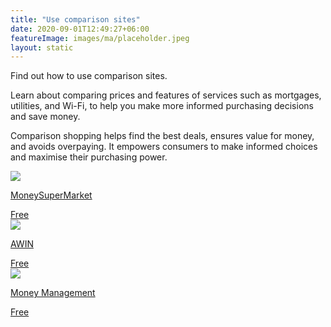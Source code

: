 ```yaml
---
title: "Use comparison sites"
date: 2020-09-01T12:49:27+06:00
featureImage: images/ma/placeholder.jpeg
layout: static
---
```


Find out how to use comparison sites.

Learn about comparing prices and features of services such as mortgages, utilities, and Wi-Fi, to help you make more informed purchasing decisions and save money.

Comparison shopping helps find the best deals, ensures value for money, and avoids overpaying. It empowers consumers to make informed choices and maximise their purchasing power.

<a class="ma-link" href="https://www.moneysupermarket.com"><div class="ma-card ma-card-Wealth"><div class="ma-icon"><img src ="/images/Icon-check - wealth - opacity.svg"/></div><div class="ma-name"><p>MoneySuperMarket</p></div><div class="ma-paid-text"><span>Free</span></div></div></a><a class="ma-link" href="https://www.awin.com/gb/affiliate-marketing/what-is-comparison-shopping"><div class="ma-card ma-card-Wealth"><div class="ma-icon"><img src ="/images/Icon-check - wealth - opacity.svg"/></div><div class="ma-name"><p>AWIN</p></div><div class="ma-paid-text"><span>Free</span></div></div></a><a class="ma-link" href="https://www.moneymanagement.org/blog/comparison-shopping"><div class="ma-card ma-card-Wealth"><div class="ma-icon"><img src ="/images/Icon-check - wealth - opacity.svg"/></div><div class="ma-name"><p>Money Management</p></div><div class="ma-paid-text"><span>Free</span></div></div></a>  

<br/><br/>






